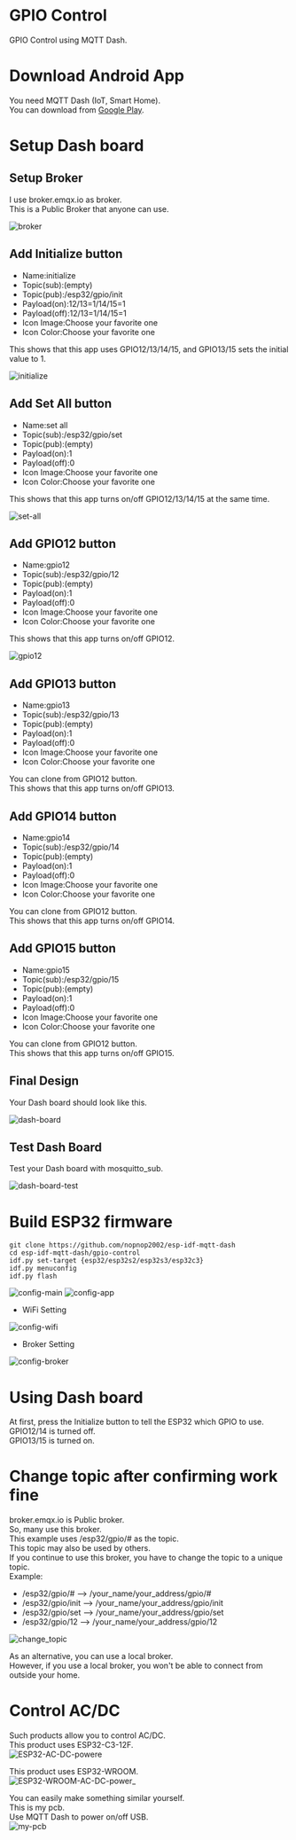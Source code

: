 # GPIO Control   
GPIO Control using MQTT Dash.   

# Download Android App   
You need MQTT Dash (IoT, Smart Home).   
You can download from [Google Play](https://play.google.com/store/apps/details?id=net.routix.mqttdash&gl=US).   

# Setup Dash board   

## Setup Broker
I use broker.emqx.io as broker.   
This is a Public Broker that anyone can use.   

![broker](https://user-images.githubusercontent.com/6020549/187803785-c902efc2-b3ee-4db7-bcdc-0c46e144baf0.jpg)


## Add Initialize button   
- Name:initialize
- Topic(sub):(empty)
- Topic(pub):/esp32/gpio/init
- Payload(on):12/13=1/14/15=1
- Payload(off):12/13=1/14/15=1
- Icon Image:Choose your favorite one
- Icon Color:Choose your favorite one

This shows that this app uses GPIO12/13/14/15, and GPIO13/15 sets the initial value to 1.   

![initialize](https://user-images.githubusercontent.com/6020549/187803828-61d3cfb3-8bb5-4339-a5e9-4fb2d1a9b09a.jpg)


## Add Set All button   
- Name:set all
- Topic(sub):/esp32/gpio/set
- Topic(pub):(empty)
- Payload(on):1
- Payload(off):0
- Icon Image:Choose your favorite one
- Icon Color:Choose your favorite one

This shows that this app turns on/off GPIO12/13/14/15 at the same time.   

![set-all](https://user-images.githubusercontent.com/6020549/187803860-95e4113d-9449-4ee0-b844-f6db38f09216.jpg)


## Add GPIO12 button   
- Name:gpio12
- Topic(sub):/esp32/gpio/12
- Topic(pub):(empty)
- Payload(on):1
- Payload(off):0
- Icon Image:Choose your favorite one
- Icon Color:Choose your favorite one

This shows that this app turns on/off GPIO12.   

![gpio12](https://user-images.githubusercontent.com/6020549/187803891-1d933778-78a9-40a7-8f52-55b714928843.jpg)


## Add GPIO13 button   
- Name:gpio13
- Topic(sub):/esp32/gpio/13
- Topic(pub):(empty)
- Payload(on):1
- Payload(off):0
- Icon Image:Choose your favorite one
- Icon Color:Choose your favorite one

You can clone from GPIO12 button.   
This shows that this app turns on/off GPIO13.   

## Add GPIO14 button   
- Name:gpio14
- Topic(sub):/esp32/gpio/14
- Topic(pub):(empty)
- Payload(on):1
- Payload(off):0
- Icon Image:Choose your favorite one
- Icon Color:Choose your favorite one

You can clone from GPIO12 button.   
This shows that this app turns on/off GPIO14.   

## Add GPIO15 button   
- Name:gpio15
- Topic(sub):/esp32/gpio/15
- Topic(pub):(empty)
- Payload(on):1
- Payload(off):0
- Icon Image:Choose your favorite one
- Icon Color:Choose your favorite one

You can clone from GPIO12 button.   
This shows that this app turns on/off GPIO15.   


## Final Design   
Your Dash board should look like this.   

![dash-board](https://user-images.githubusercontent.com/6020549/187803926-3b8fe872-5be2-44a1-85d4-e56b8d553d3f.jpg)


## Test Dash Board   
Test your Dash board with mosquitto_sub.   

![dash-board-test](https://user-images.githubusercontent.com/6020549/187803951-91084534-5621-4952-b2e4-11f3e8cd2b1a.jpg)


# Build ESP32 firmware
```
git clone https://github.com/nopnop2002/esp-idf-mqtt-dash
cd esp-idf-mqtt-dash/gpio-control
idf.py set-target {esp32/esp32s2/esp32s3/esp32c3}
idf.py menuconfig
idf.py flash
```

![config-main](https://user-images.githubusercontent.com/6020549/187825850-77d6baf8-2348-4c9a-877b-e4f7cdd35643.jpg)
![config-app](https://user-images.githubusercontent.com/6020549/187825856-b3ab44ff-2dd1-4e9a-afd0-ceca6641549d.jpg)

- WiFi Setting   

![config-wifi](https://user-images.githubusercontent.com/6020549/187825865-573ef57b-4486-4917-8775-72a55713fb38.jpg)

- Broker Setting   

![config-broker](https://user-images.githubusercontent.com/6020549/187825871-486fc80c-ed51-4402-8684-f5b812d37b9a.jpg)


# Using Dash board   
At first, press the Initialize button to tell the ESP32 which GPIO to use.   
GPIO12/14 is turned off.   
GPIO13/15 is turned on.   


# Change topic after confirming work fine   
broker.emqx.io is Public broker.   
So, many use this broker.   
This example uses /esp32/gpio/# as the topic.   
This topic may also be used by others.   
If you continue to use this broker, you have to change the topic to a unique topic.   
Example:   
- /esp32/gpio/# --> /your_name/your_address/gpio/#
- /esp32/gpio/init --> /your_name/your_address/gpio/init
- /esp32/gpio/set --> /your_name/your_address/gpio/set
- /esp32/gpio/12 --> /your_name/your_address/gpio/12

![change_topic](https://user-images.githubusercontent.com/6020549/187810285-767f7e6e-d00b-441b-b2b8-5ef352a51ce8.jpg)

As an alternative, you can use a local broker.   
However, if you use a local broker, you won't be able to connect from outside your home.    


# Control AC/DC
Such products allow you to control AC/DC.   
This product uses ESP32-C3-12F.   
![ESP32-AC-DC-powere](https://user-images.githubusercontent.com/6020549/188252502-a9bc238b-2256-4a4a-b96d-d0387f9cc19f.jpg)

This product uses ESP32-WROOM.   
![ESP32-WROOM-AC-DC-power_](https://user-images.githubusercontent.com/6020549/188252900-5b91f6c0-58ef-4313-ae2f-17e9c2ff3ceb.jpg)

You can easily make something similar yourself.   
This is my pcb.   
Use MQTT Dash to power on/off USB.   
![my-pcb](https://user-images.githubusercontent.com/6020549/188292802-f8c0f5a7-5b46-4265-be17-901ea71b8ccb.JPG)
